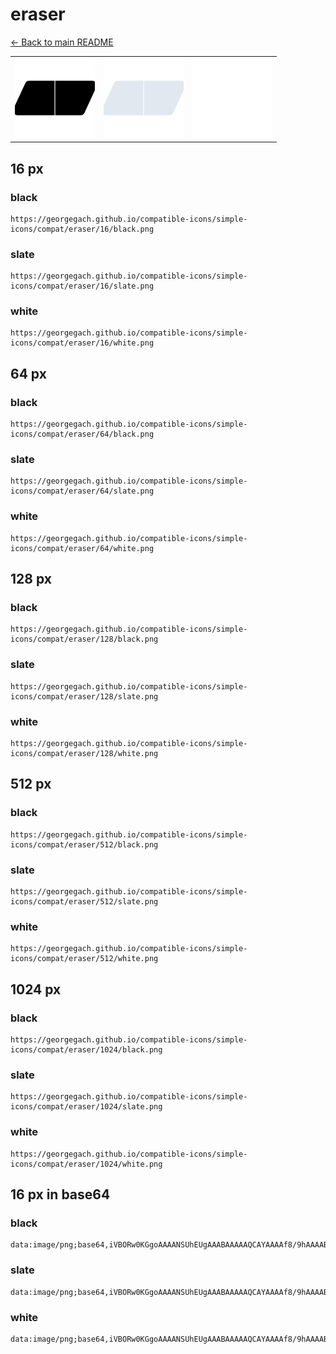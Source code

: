 # eraser

[← Back to main README](../../README.md)

<table><tr>
  <td><img src="./128/black.png" width="128" alt="eraser black icon" /></td>
  <td><img src="./128/slate.png" width="128" alt="eraser slate icon" /></td>
  <td><img src="./128/white.png" width="128" alt="eraser white icon" /></td>
</tr></table>

## 16 px

### black
```
https://georgegach.github.io/compatible-icons/simple-icons/compat/eraser/16/black.png
```

### slate
```
https://georgegach.github.io/compatible-icons/simple-icons/compat/eraser/16/slate.png
```

### white
```
https://georgegach.github.io/compatible-icons/simple-icons/compat/eraser/16/white.png
```

## 64 px

### black
```
https://georgegach.github.io/compatible-icons/simple-icons/compat/eraser/64/black.png
```

### slate
```
https://georgegach.github.io/compatible-icons/simple-icons/compat/eraser/64/slate.png
```

### white
```
https://georgegach.github.io/compatible-icons/simple-icons/compat/eraser/64/white.png
```

## 128 px

### black
```
https://georgegach.github.io/compatible-icons/simple-icons/compat/eraser/128/black.png
```

### slate
```
https://georgegach.github.io/compatible-icons/simple-icons/compat/eraser/128/slate.png
```

### white
```
https://georgegach.github.io/compatible-icons/simple-icons/compat/eraser/128/white.png
```

## 512 px

### black
```
https://georgegach.github.io/compatible-icons/simple-icons/compat/eraser/512/black.png
```

### slate
```
https://georgegach.github.io/compatible-icons/simple-icons/compat/eraser/512/slate.png
```

### white
```
https://georgegach.github.io/compatible-icons/simple-icons/compat/eraser/512/white.png
```

## 1024 px

### black
```
https://georgegach.github.io/compatible-icons/simple-icons/compat/eraser/1024/black.png
```

### slate
```
https://georgegach.github.io/compatible-icons/simple-icons/compat/eraser/1024/slate.png
```

### white
```
https://georgegach.github.io/compatible-icons/simple-icons/compat/eraser/1024/white.png
```

## 16 px in base64

### black
```
data:image/png;base64,iVBORw0KGgoAAAANSUhEUgAAABAAAAAQCAYAAAAf8/9hAAAABmJLR0QA/wD/AP+gvaeTAAAAk0lEQVQ4je3RwQnCQBQE0GdIAeJBvVuD2IIFWJE3O7ATe0gNetFLQBAvuQiSHLIBWbIGchQHhv3s378zO8sfk496h3XUf4Z1mph/dMUKJeqI18B4v2OVhwsOWPQovAZecM8wx2bgYB9qnOCId8LiObCvd8MywxbZCAeFNjdVQuFbiKU2eDn2mCVUUt9Y4DLC9U+iAeCYNfYGzGQNAAAAAElFTkSuQmCC
```

### slate
```
data:image/png;base64,iVBORw0KGgoAAAANSUhEUgAAABAAAAAQCAYAAAAf8/9hAAAABmJLR0QA/wD/AP+gvaeTAAAAuklEQVQ4je2RPQrCYBBE3375SKUgggkIFuIZxCt4AM9ibzpP5AlscgZt/IFEQQIBCyFZiyCYGANpxa0WZt7swMJ/5LWcLuki02xaUtUkhSvv1dI5NwE4xMkEZQv45QA9FgEyqr+vdwugsJYqXICPpvqqcjW7KPUk11mT8RsvsDEuWSBihu1xzpljV1ZhDmpaBxjCsdeJrKCDt2dUrqgLgHzoMbAEsKoSYOjXJzi1bzQ44cjv7lu3/tF5Am3ANX1pDDh/AAAAAElFTkSuQmCC
```

### white
```
data:image/png;base64,iVBORw0KGgoAAAANSUhEUgAAABAAAAAQCAYAAAAf8/9hAAAABmJLR0QA/wD/AP+gvaeTAAAAmklEQVQ4je2RvQkCQRCFv1mWi0XwJ7cGsQULsBYLMLMDO7GHq8FLzuREEBMTQZ7JXuLteGIofjDMMvNm5y0Lf6w9SFoB85f+NeWBM39ph2eSGnWpU3jcYrppC0wyG+49LzgHSWNg0SPMIWCPpJ2kh2PxkCLHUdI0AEsgfOGgNLMmAqM3osKpn4A1QAQ2wNARet9Ymln1odOf5wnME4xdUedJXgAAAABJRU5ErkJggg==
```

